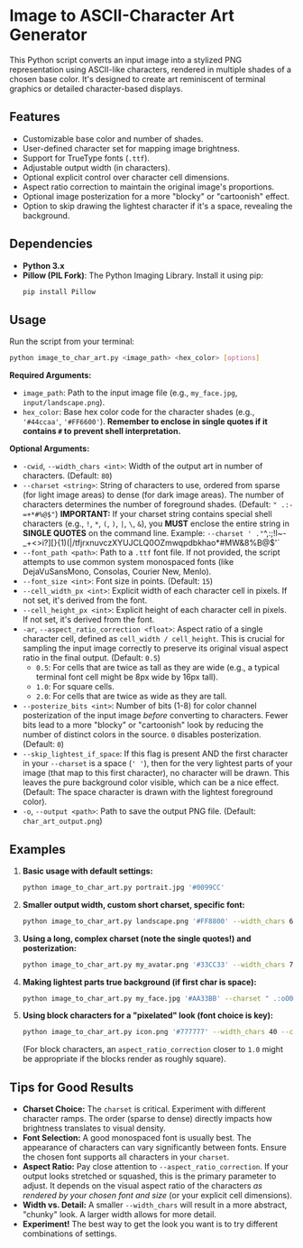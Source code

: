 # Image to ASCII-Character Art Generator

This Python script converts an input image into a stylized PNG representation using ASCII-like characters, rendered in multiple shades of a chosen base color. It's designed to create art reminiscent of terminal graphics or detailed character-based displays.

## Features

- Customizable base color and number of shades.
- User-defined character set for mapping image brightness.
- Support for TrueType fonts (`.ttf`).
- Adjustable output width (in characters).
- Optional explicit control over character cell dimensions.
- Aspect ratio correction to maintain the original image's proportions.
- Optional image posterization for a more "blocky" or "cartoonish" effect.
- Option to skip drawing the lightest character if it's a space, revealing the background.

## Dependencies

- **Python 3.x**
- **Pillow (PIL Fork)**: The Python Imaging Library.
  Install it using pip:
  ```bash
  pip install Pillow
  ```

## Usage

Run the script from your terminal:

```bash
python image_to_char_art.py <image_path> <hex_color> [options]
```

**Required Arguments:**

- `image_path`: Path to the input image file (e.g., `my_face.jpg`, `input/landscape.png`).
- `hex_color`: Base hex color code for the character shades (e.g., `'#44ccaa'`, `'#FF6600'`). **Remember to enclose in single quotes if it contains `#` to prevent shell interpretation.**

**Optional Arguments:**

- `-cwid`, `--width_chars <int>`:
  Width of the output art in number of characters. (Default: `80`)
- `--charset <string>`:
  String of characters to use, ordered from sparse (for light image areas) to dense (for dark image areas). The number of characters determines the number of foreground shades.
  (Default: `" .:-=+*#%@$"`)
  **IMPORTANT:** If your charset string contains special shell characters (e.g., `!`, `*`, `(`, `)`, `|`, `\`, `&`), you **MUST** enclose the entire string in **SINGLE QUOTES** on the command line.
  Example: `--charset ' ."`^\,:;!l~-\_+<>i?][}{1)(|\/tfjrxnuvczXYUJCLQ0OZmwqpdbkhao\*#MW&8%B@$'`
- `--font_path <path>`:
  Path to a `.ttf` font file. If not provided, the script attempts to use common system monospaced fonts (like DejaVuSansMono, Consolas, Courier New, Menlo).
- `--font_size <int>`:
  Font size in points. (Default: `15`)
- `--cell_width_px <int>`:
  Explicit width of each character cell in pixels. If not set, it's derived from the font.
- `--cell_height_px <int>`:
  Explicit height of each character cell in pixels. If not set, it's derived from the font.
- `-ar`, `--aspect_ratio_correction <float>`:
  Aspect ratio of a single character cell, defined as `cell_width / cell_height`. This is crucial for sampling the input image correctly to preserve its original visual aspect ratio in the final output.
  (Default: `0.5`)
  - `0.5`: For cells that are twice as tall as they are wide (e.g., a typical terminal font cell might be 8px wide by 16px tall).
  - `1.0`: For square cells.
  - `2.0`: For cells that are twice as wide as they are tall.
- `--posterize_bits <int>`:
  Number of bits (1-8) for color channel posterization of the input image _before_ converting to characters. Fewer bits lead to a more "blocky" or "cartoonish" look by reducing the number of distinct colors in the source. `0` disables posterization. (Default: `0`)
- `--skip_lightest_if_space`:
  If this flag is present AND the first character in your `--charset` is a space (`' '`), then for the very lightest parts of your image (that map to this first character), no character will be drawn. This leaves the pure background color visible, which can be a nice effect. (Default: The space character is drawn with the lightest foreground color).
- `-o`, `--output <path>`:
  Path to save the output PNG file. (Default: `char_art_output.png`)

## Examples

1.  **Basic usage with default settings:**

    ```bash
    python image_to_char_art.py portrait.jpg '#0099CC'
    ```

2.  **Smaller output width, custom short charset, specific font:**

    ```bash
    python image_to_char_art.py landscape.png '#FF8800' --width_chars 60 --charset ' .:o*@' --font_path '/usr/share/fonts/truetype/dejavu/DejaVuSansMono.ttf' --font_size 18
    ```

3.  **Using a long, complex charset (note the single quotes!) and posterization:**

    ```bash
    python image_to_char_art.py my_avatar.png '#33CC33' --width_chars 70 --charset ' ."`^\",:;!l~-_+<>i?][}{1)(|\/tfjrxnuvczXYUJCLQ0OZmwqpdbkhao*#MW&8%B@$' --posterize_bits 3 --output avatar_art.png
    ```

4.  **Making lightest parts true background (if first char is space):**

    ```bash
    python image_to_char_art.py my_face.jpg '#AA33BB' --charset " .:oO0@" --skip_lightest_if_space
    ```

5.  **Using block characters for a "pixelated" look (font choice is key):**
    ```bash
    python image_to_char_art.py icon.png '#777777' --width_chars 40 --charset ' ░▒▓█' --font_path 'DejaVuSansMono.ttf' --font_size 12 --aspect_ratio_correction 1.0
    ```
    (For block characters, an `aspect_ratio_correction` closer to `1.0` might be appropriate if the blocks render as roughly square).

## Tips for Good Results

- **Charset Choice:** The `charset` is critical. Experiment with different character ramps. The order (sparse to dense) directly impacts how brightness translates to visual density.
- **Font Selection:** A good monospaced font is usually best. The appearance of characters can vary significantly between fonts. Ensure the chosen font supports all characters in your `charset`.
- **Aspect Ratio:** Pay close attention to `--aspect_ratio_correction`. If your output looks stretched or squashed, this is the primary parameter to adjust. It depends on the visual aspect ratio of the characters _as rendered by your chosen font and size_ (or your explicit cell dimensions).
- **Width vs. Detail:** A smaller `--width_chars` will result in a more abstract, "chunky" look. A larger width allows for more detail.
- **Experiment!** The best way to get the look you want is to try different combinations of settings.

